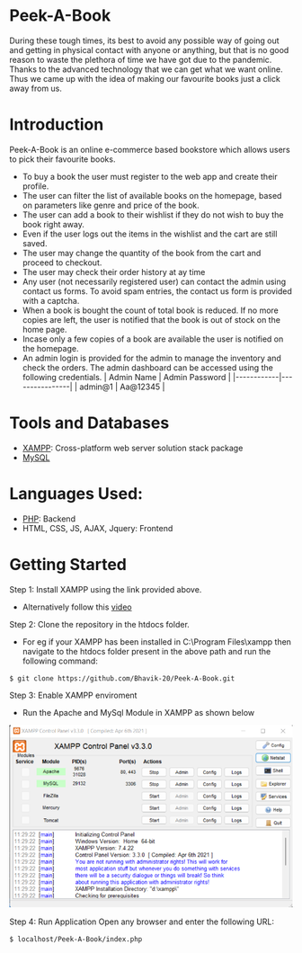 # Peek-A-Book

During these tough times, its best to avoid any possible way of going out and getting in physical contact with anyone or anything, but that is no good reason to waste the plethora of time we have got due to the pandemic. Thanks to the advanced technology that we can get what we want online. Thus we came up with the idea of making our favourite books just a click away from us.

# Introduction
Peek-A-Book is an online e-commerce based bookstore which allows users to pick their favourite books. 


* To buy a book the user must register to the web app and create their profile. 
* The user can filter the list of available books on the homepage, based on parameters like genre and price of the book.
* The user can add a book to their wishlist if they do not wish to buy the book right away.
* Even if the user logs out the items in the wishlist and the cart are still saved.
* The user may change the quantity of the book from the cart and proceed to checkout.
* The user may check their order history at ay time
* Any user (not necessarily registered user) can contact the admin using contact us forms. To avoid spam entries, the contact us form is provided with a captcha.
* When a book is bought the count of total book is reduced. If no more copies are left, the user is notified that the book is out of stock on the home page.
* Incase only a few copies of a book are available the user is notified on the homepage.
* An admin login is provided for the admin to manage the inventory and check the orders. The admin dashboard can be accessed using the following credentials.
  | Admin Name | Admin Password |
  |------------|----------------|
  | admin@1    | Aa@12345       |

# Tools and Databases
* [XAMPP](https://www.apachefriends.org/download.html): Cross-platform web server solution stack package 
* [MySQL](https://dev.mysql.com/doc/mysql-installation-excerpt/5.7/en/)

# Languages Used:
* [PHP](https://www.php.net/): Backend
* HTML, CSS, JS, AJAX, Jquery: Frontend

# Getting Started
Step 1: Install XAMPP using the link provided above.
* Alternatively follow this [video](https://www.youtube.com/watch?v=O6T8YPUmyj8)

Step 2: Clone the repository in the htdocs folder. 
* For eg if your XAMPP has been installed in C:\Program Files\xampp then navigate to the htdocs folder present in the above path and run the following command:

```
$ git clone https://github.com/Bhavik-20/Peek-A-Book.git
```

Step 3: Enable XAMPP enviroment
* Run the Apache and MySql Module in XAMPP as shown below
<!-- <img src ="readme-contents"> -->
![](readme-contents/st3-Xampp.png)

Step 4: Run Application
Open any browser and enter the following URL:
```
$ localhost/Peek-A-Book/index.php
```